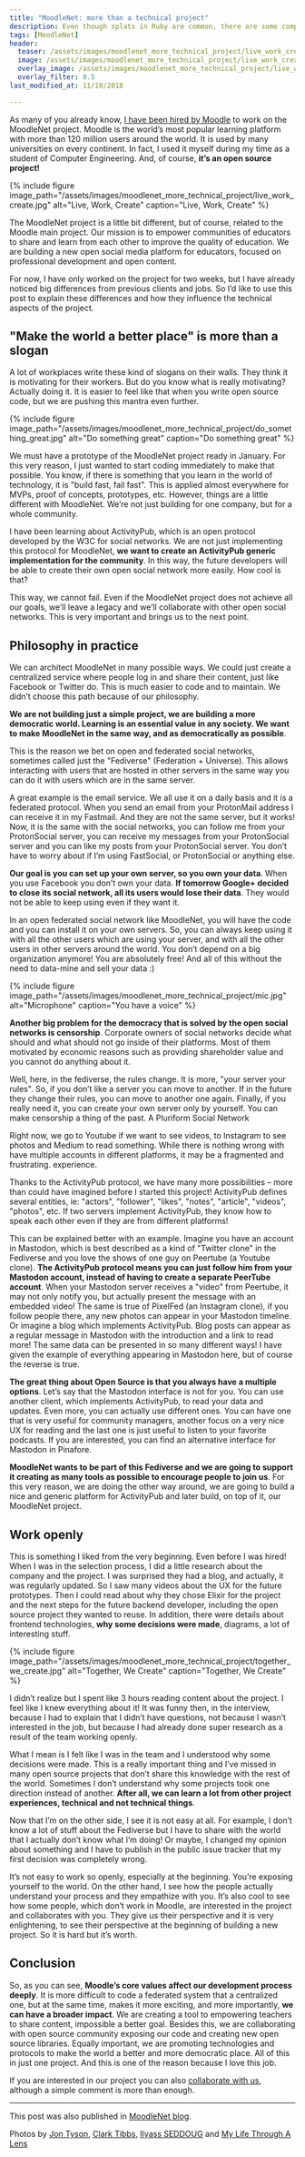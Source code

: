 ```yaml
---
title: "MoodleNet: more than a technical project"
description: Even though splats in Ruby are common, there are some complex edge cases that can be misleading.
tags: [MoodleNet]
header:
  teaser: /assets/images/moodlenet_more_technical_project/live_work_create.jpg
  image: /assets/images/moodlenet_more_technical_project/live_work_create.jpg
  overlay_image: /assets/images/moodlenet_more_technical_project/live_work_create.jpg
  overlay_filter: 0.5
last_modified_at: 11/10/2018

---
```


As many of you already know, [I have been hired by Moodle](https://blog.moodle.net/2018/introducing-alex/) to work on the MoodleNet project. Moodle is the world’s most popular learning platform with more than 120 million users around the world. It is used by many universities on every continent. In fact, I used it myself during my time as a student of Computer Engineering. And, of course, **it’s an open source project!**

{% include figure image_path="/assets/images/moodlenet_more_technical_project/live_work_create.jpg"
alt="Live, Work, Create"
caption="Live, Work, Create" %}

The MoodleNet project is a little bit different, but of course, related to the Moodle main project. Our mission is to empower communities of educators to share and learn from each other to improve the quality of education. We are building a new open social media platform for educators, focused on professional development and open content.

For now, I have only worked on the project for two weeks, but I have already noticed big differences from previous clients and jobs. So I’d like to use this post to explain these differences and how they influence the technical aspects of the project.

## "Make the world a better place" is more than a slogan

A lot of workplaces write these kind of slogans on their walls. They think it is motivating for their workers. But do you know what is really motivating? Actually doing it. It is easier to feel like that when you write open source code, but we are pushing this mantra even further.

{% include figure image_path="/assets/images/moodlenet_more_technical_project/do_something_great.jpg"
alt="Do something great"
caption="Do something great" %}

We must have a prototype of the MoodleNet project ready in January. For this very reason, I just wanted to start coding immediately to make that possible. You know, if there is something that you learn in the world of technology, it is "build fast, fail fast". This is applied almost everywhere for MVPs, proof of concepts, prototypes, etc. However, things are a little different with MoodleNet. We’re not just building for one company, but for a whole community.

I have been learning about ActivityPub, which is an open protocol developed by the W3C for social networks. We are not just implementing this protocol for MoodleNet, **we want to create an ActivityPub generic implementation for the community**. In this way, the future developers will be able to create their own open social network more easily. How cool is that?

This way, we cannot fail. Even if the MoodleNet project does not achieve all our goals, we’ll leave a legacy and we’ll collaborate with other open social networks. This is very important and brings us to the next point.

## Philosophy in practice

We can architect MoodleNet in many possible ways. We could just create a centralized service where people log in and share their content, just like Facebook or Twitter do. This is much easier to code and to maintain. We didn’t choose this path because of our philosophy.

**We are not building just a simple project, we are building a more democratic world. Learning is an essential value in any society. We want to make MoodleNet in the same way, and as  democratically as possible**.

This is the reason we bet on open and federated social networks, sometimes called just the "Fediverse" (Federation + Universe). This allows interacting with users that are hosted in other servers in the same way you can do it with users which are in the same server.

A great example is the email service. We all use it on a daily basis and it is a federated protocol. When you send an email from your ProtonMail address I can receive it in my Fastmail. And they are not the same server, but it works! Now, it is the same with the social networks, you can follow me from your ProtonSocial server, you can receive my messages from your ProtonSocial server and you can like my posts from your ProtonSocial server. You don’t have to worry about if I’m using FastSocial, or ProtonSocial or anything else.

**Our goal is you can set up your own server, so you own your data**. When you use Facebook you don’t own your data. **If tomorrow Google+ decided to close its social network, all its users would lose their data**. They would not be able to keep using even if they want it.

In an open federated social network like MoodleNet, you will have the code and you can install it on your own servers. So, you can always keep using it with all the other users which are using your server, and with all the other users in other servers around the world. You don’t depend on a big organization anymore! You are absolutely free! And all of this without the need to data-mine and sell your data :)

{% include figure image_path="/assets/images/moodlenet_more_technical_project/mic.jpg"
alt="Microphone"
caption="You have a voice" %}

**Another big problem for the democracy that is solved by the open social networks is censorship**. Corporate owners of social networks decide what should and what should not go inside of their platforms. Most of them motivated by economic reasons such as providing shareholder value and you cannot do anything about it.

Well, here, in the fediverse, the rules change. It is more, "your server your rules". So, if you don’t like a server you can move to another. If in the future they change their rules, you can move to another one again. Finally, if you really need it, you can create your own server only by yourself. You can make censorship a thing of the past.
A Pluriform Social Network

Right now, we go to Youtube if we want to see videos, to Instagram to see photos and Medium to read something. While there is nothing wrong with have multiple accounts in different platforms, it may be a fragmented and frustrating. experience.

Thanks to the ActivityPub protocol, we have many more possibilities – more than could have imagined before I started this project! ActivityPub defines several entities, ie: "actors", "follower", "likes", "notes", "article", "videos", "photos", etc. If two servers implement ActivityPub, they know how to speak each other even if they are from different platforms!

This can be explained better with an example. Imagine you have an account in Mastodon, which is best described as a kind of "Twitter clone" in the Fediverse and you love the shows of one guy on Peertube (a Youtube clone). **The ActivityPub protocol means you can just follow him from your Mastodon account, instead of having to create a separate PeerTube account**. When your Mastodon server receives a "video" from Peertube, it may not only notify you, but actually present the message with an embedded video! The same is true of PixelFed (an Instagram clone), if you follow people there, any new photos can appear in your Mastodon timeline. Or imagine a blog which implements ActivityPub. Blog posts can appear as a regular message in Mastodon with the introduction and a link to read more! The same data can be presented in so many different ways! I have given the example of everything appearing in Mastodon here, but of course the reverse is true.

**The great thing about Open Source is that you always have a multiple options**. Let’s say that the Mastodon interface is not for you. You can use another client, which implements ActivityPub, to read your data and updates. Even more, you can actually use different ones. You can have one that is very useful for community managers, another focus on a very nice UX for reading and the last one is just useful to listen to your favorite podcasts. If you are interested, you can find an alternative interface for Mastodon in Pinafore.

**MoodleNet wants to be part of this Fediverse and we are going to support it creating as many tools as possible to encourage people to join us**. For this very reason, we are doing the other way around, we are going to build a nice and generic platform for ActivityPub and later build, on top of it, our MoodleNet project.

## Work openly

This is something I liked from the very beginning. Even before I was hired! When I was in the selection process, I did a little research about the company and the project. I was surprised they had a blog, and actually, it was regularly updated. So I saw many videos about the UX for the future prototypes. Then I could read about why they chose Elixir for the project and the next steps for the future backend developer, including the open source project they wanted to reuse. In addition,  there were details about frontend technologies, **why some decisions were made**, diagrams, a lot of interesting stuff.

{% include figure image_path="/assets/images/moodlenet_more_technical_project/together_we_create.jpg"
alt="Together, We Create"
caption="Together, We Create" %}

I didn’t realize but I spent like 3 hours reading content about the project. I feel like I knew everything about it!  It was funny then, in the interview, because I had to explain that I didn’t have questions, not because I wasn’t interested in the job, but because I had already done super research as a result of the team working openly.

What I mean is I felt like I was in the team and I understood why some decisions were made. This is a really important thing and I’ve missed in many open source projects that don’t share this knowledge with the rest of the world. Sometimes I don’t understand why some projects took one direction instead of another. **After all, we can learn a lot from other project experiences, technical and not technical things**.

Now that I’m on the other side, I see it is not easy at all. For example, I don’t know a lot of stuff about the Fediverse but I have to share with the world that I actually don’t know what I’m doing! Or maybe, I changed my opinion about something and I have to publish in the public issue tracker that my first decision was completely wrong.

It’s not easy to work so openly, especially at the beginning. You’re exposing yourself to the world. On the other hand, I see how the people actually understand your process and they empathize with you. It’s also cool to see how some people, which don’t work in Moodle, are interested in the project and collaborates with you. They give us their perspective and it is very enlightening, to see their perspective at the beginning of building a new project. So it is hard but it’s worth.

## Conclusion

So, as you can see, **Moodle’s core values affect our development process deeply**. It is more difficult to code a federated system that a centralized one, but at the same time, makes it more exciting, and more importantly, **we can have a broader impact**. We are creating a tool to empowering teachers to share content, impossible a better goal. Besides this, we are collaborating with open source community exposing our code and creating new open source libraries. Equally important, we are promoting technologies and protocols to make the world a better and more democratic place. All of this in just one project. And this is one of the reason because I love this job.

If you are interested in our project you can also [collaborate with us](https://docs.moodle.org/dev/MoodleNet/Contributing), although a simple comment is more than enough.

---

This post was also published in [MoodleNet blog](https://blog.moodle.net/2018/moodlenet-more-than-a-technical-project/).

Photos by [Jon Tyson](https://unsplash.com/photos/QL0FAxaq2z0),
[Clark Tibbs](https://unsplash.com/photos/oqStl2L5oxI),
[Ilyass SEDDOUG](https://unsplash.com/photos/c4lXkCHuaXY) and
[My Life Through A Lens](https://unsplash.com/photos/bq31L0jQAjU)
